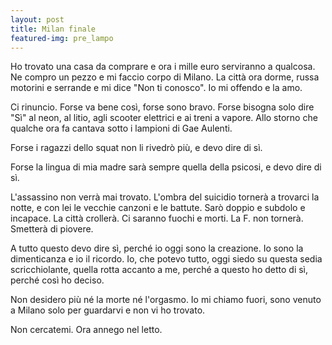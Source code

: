 ```yaml
---
layout: post
title: Milan finale
featured-img: pre_lampo
---
```


Ho trovato una casa da comprare e ora i mille euro serviranno a qualcosa. Ne compro un pezzo e mi faccio corpo di Milano. La città ora dorme, russa motorini e serrande e mi dice "Non ti conosco". Io mi offendo e la amo.

Ci rinuncio. Forse va bene così, forse sono bravo. Forse bisogna solo dire "Sì" al neon, al litio, agli scooter elettrici e ai treni a vapore. Allo storno che qualche ora fa cantava sotto i lampioni di Gae Aulenti.

Forse i ragazzi dello squat non li rivedrò più, e devo dire di sì.

Forse la lingua di mia madre sarà sempre quella della psicosi, e devo dire di sì.

L'assassino non verrà mai trovato. L'ombra del suicidio tornerà a trovarci la notte, e con lei le vecchie canzoni e le battute. Sarò doppio e subdolo e incapace. La città crollerà. Ci saranno fuochi e morti. La F. non tornerà. Smetterà di piovere.

A tutto questo devo dire sì, perché io oggi sono la creazione. Io sono la dimenticanza e io il ricordo. Io, che potevo tutto, oggi siedo su questa sedia scricchiolante, quella rotta accanto a me, perché a questo ho detto di sì, perché così ho deciso.

Non desidero più né la morte né l'orgasmo. Io mi chiamo fuori, sono venuto a Milano solo per guardarvi e non vi ho trovato.

Non cercatemi. Ora annego nel letto.
